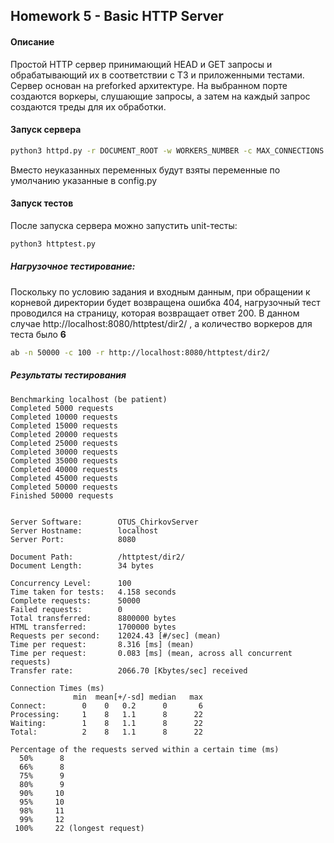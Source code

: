 
## Homework 5 - Basic HTTP Server

#### Описание
Простой HTTP сервер принимающий HEAD и GET запросы и обрабатывающий их в соответствии с ТЗ и приложенными тестами.  
Сервер основан на preforked архитектуре. На выбранном порте создаются воркеры, слушающие запросы, а затем на каждый запрос создаются треды для их обработки.  
#### Запуск сервера
```bash
python3 httpd.py -r DOCUMENT_ROOT -w WORKERS_NUMBER -c MAX_CONNECTIONS --host HOST --port PORT --log PATH_TO_LOG  
```
Вместо неуказанных переменных будут взяты переменные по умолчанию указанные в config.py
#### Запуск тестов
После запуска сервера можно запустить unit-тесты:
```bash
python3 httptest.py
```
##### Нагрузочное тестирование:
Поскольку по условию задания и входным данным, при обращении к корневой директории будет возвращена ошибка 404, нагрузочный тест проводился на страницу, которая возвращает ответ 200. В данном случае http://localhost:8080/httptest/dir2/ , а количество воркеров для теста было **6**
```bash
ab -n 50000 -с 100 -r http://localhost:8080/httptest/dir2/
```
##### Результаты тестирования
```
Benchmarking localhost (be patient)
Completed 5000 requests
Completed 10000 requests
Completed 15000 requests
Completed 20000 requests
Completed 25000 requests
Completed 30000 requests
Completed 35000 requests
Completed 40000 requests
Completed 45000 requests
Completed 50000 requests
Finished 50000 requests


Server Software:        OTUS_ChirkovServer
Server Hostname:        localhost
Server Port:            8080

Document Path:          /httptest/dir2/
Document Length:        34 bytes

Concurrency Level:      100
Time taken for tests:   4.158 seconds
Complete requests:      50000
Failed requests:        0
Total transferred:      8800000 bytes
HTML transferred:       1700000 bytes
Requests per second:    12024.43 [#/sec] (mean)
Time per request:       8.316 [ms] (mean)
Time per request:       0.083 [ms] (mean, across all concurrent requests)
Transfer rate:          2066.70 [Kbytes/sec] received

Connection Times (ms)
              min  mean[+/-sd] median   max
Connect:        0    0   0.2      0       6
Processing:     1    8   1.1      8      22
Waiting:        1    8   1.1      8      22
Total:          2    8   1.1      8      22

Percentage of the requests served within a certain time (ms)
  50%      8
  66%      8
  75%      9
  80%      9
  90%     10
  95%     10
  98%     11
  99%     12
 100%     22 (longest request)
```

